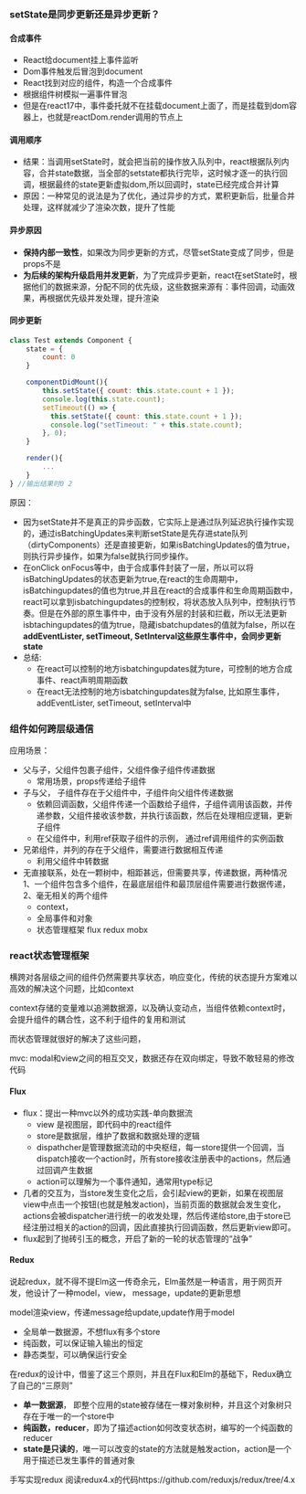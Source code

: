 ### setState是同步更新还是异步更新？

#### 合成事件
- React给document挂上事件监听
- Dom事件触发后冒泡到document
- React找到对应的组件，构造一个合成事件
- 根据组件树模拟一遍事件冒泡
- 但是在react17中，事件委托就不在挂载document上面了，而是挂载到dom容器上，也就是reactDom.render调用的节点上

#### 调用顺序
- 结果：当调用setState时，就会把当前的操作放入队列中，react根据队列内容，合并state数据，当全部的setstate都执行完毕，这时候才逐一的执行回调，根据最终的state更新虚拟dom,所以回调时，state已经完成合并计算
- 原因：一种常见的说法是为了优化，通过异步的方式，累积更新后，批量合并处理，这样就减少了渲染次数，提升了性能

#### 异步原因
- **保持内部一致性**，如果改为同步更新的方式，尽管setState变成了同步，但是props不是
- **为后续的架构升级启用并发更新**，为了完成异步更新，react在setState时，根据他们的数据来源，分配不同的优先级，这些数据来源有：事件回调，动画效果，再根据优先级并发处理，提升渲染

#### 同步更新
```js
class Test extends Component {
    state = {
        count: 0
    }

    componentDidMount(){
        this.setState({ count: this.state.count + 1 });
        console.log(this.state.count); 
        setTimeout(() => {
          this.setState({ count: this.state.count + 1 });
          console.log("setTimeout: " + this.state.count);
        }, 0);
    }

    render(){
        ...
    }
} //输出结果时0 2 
```
原因：
- 因为setState并不是真正的异步函数，它实际上是通过队列延迟执行操作实现的，通过isBatchingUpdates来判断setState是先存进state队列（dirtyComponents）还是直接更新，如果isBatchingUpdates的值为true，则执行异步操作，如果为false就执行同步操作。
- 在onClick onFocus等中，由于合成事件封装了一层，所以可以将isBatchingUpdates的状态更新为true,在react的生命周期中，isBatchingupdates的值也为true,并且在react的合成事件和生命周期函数中，react可以拿到isbatchingupdates的控制权，将状态放入队列中，控制执行节奏。但是在外部的原生事件中，由于没有外层的封装和拦截，所以无法更新isbtachingupdates的值为true，隐藏isbatchupdates的值就为false，所以在**addEventLister, setTimeout, SetInterval这些原生事件中，会同步更新state**
- 总结:
  - 在react可以控制的地方isbatchingupdates就为ture，可控制的地方合成事件、react声明周期函数
  - 在react无法控制的地方isbatchingupdates就为false, 比如原生事件，addEventLister, setTimeout, setInterval中

### 组件如何跨层级通信
应用场景：
- 父与子，父组件包裹子组件，父组件像子组件传递数据
  - 常用场景，props传递给子组件
- 子与父， 子组件存在于父组件中，子组件向父组件传递数据
  - 依赖回调函数，父组件传递一个函数给子组件，子组件调用该函数，并传递参数，父组件接收该参数，并执行该函数，然后在处理相应逻辑，更新子组件
  - 在父组件中，利用ref获取子组件的示例， 通过ref调用组件的实例函数
- 兄弟组件，并列的存在于父组件，需要进行数据相互传递
  - 利用父组件中转数据
- 无直接联系，处在一颗树中，相距甚远，但需要共享，传递数据，两种情况1、一个组件包含多个组件，在最底层组件和最顶层组件需要进行数据传递，2、毫无相关的两个组件
  - context，
  - 全局事件和对象
  - 状态管理框架 flux redux mobx

### react状态管理框架
横跨对各层级之间的组件仍然需要共享状态，响应变化，传统的状态提升方案难以高效的解决这个问题，比如context

context存储的变量难以追溯数据源，以及确认变动点，当组件依赖context时，会提升组件的耦合性，这不利于组件的复用和测试

而状态管理就很好的解决了这些问题，

mvc: modal和view之间的相互交叉，数据还存在双向绑定，导致不敢轻易的修改代码

#### Flux
- flux：提出一种mvc以外的成功实践-单向数据流
  - view 是视图层，即代码中的react组件
  - store是数据层，维护了数据和数据处理的逻辑
  - dispathcher是管理数据流动的中央枢纽，每一store提供一个回调，当dispatch接收一个action时，所有store接收注册表中的actions，然后通过回调产生数据
  - action可以理解为一个事件通知，通常用type标记
- 几者的交互为，当store发生变化之后，会引起view的更新，如果在视图层view中点击一个按钮(也就是触发action)，当前页面的数据就会发生变化，actions会被dispatcher进行统一的收发处理，然后传递给store,由于store已经注册过相关的action的回调，因此直接执行回调函数，然后更新view即可。
- flux起到了抛砖引玉的概念，开启了新的一轮的状态管理的“战争”

#### Redux

说起redux，就不得不提Elm这一传奇余元，Elm虽然是一种语言，用于网页开发，他设计了一种model，view， message，update的更新思想

model渲染view，传递message给update,update作用于model
- 全局单一数据源，不想flux有多个store
- 纯函数，可以保证输入输出的恒定
- 静态类型，可以确保运行安全
  
在redux的设计中，借鉴了这三个原则，并且在Flux和Elm的基础下，Redux确立了自己的“三原则”
- **单一数据源**， 即整个应用的state被存储在一棵对象树种，并且这个对象树只存在于唯一的一个store中
- **纯函数，reducer**，即为了描述action如何改变状态树，编写的一个纯函数的reducer
- **state是只读的**，唯一可以改变的state的方法就是触发action，action是一个用于描述已发生事件的普通对象

手写实现redux 阅读redux4.x的代码https://github.com/reduxjs/redux/tree/4.x